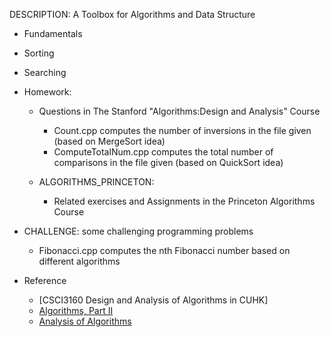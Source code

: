 DESCRIPTION: A Toolbox for Algorithms and Data Structure

* Fundamentals
* Sorting
* Searching

* Homework: 
  - Questions in The Stanford "Algorithms:Design and Analysis" Course
    + Count.cpp computes the number of inversions in the file given (based on MergeSort idea)
    + ComputeTotalNum.cpp computes the total number of comparisons in the file given (based on QuickSort idea)

  - ALGORITHMS_PRINCETON:
    + Related exercises and Assignments in the Princeton Algorithms Course


* CHALLENGE: some challenging programming problems
  - Fibonacci.cpp computes the nth Fibonacci number based on different algorithms
  
* Reference
  - [CSCI3160 Design and Analysis of Algorithms in CUHK]
  - [Algorithms, Part II](https://www.coursera.org/learn/java-data-structures-algorithms-2)
  - [Analysis of Algorithms](https://www.coursera.org/learn/analysis-of-algorithms)

